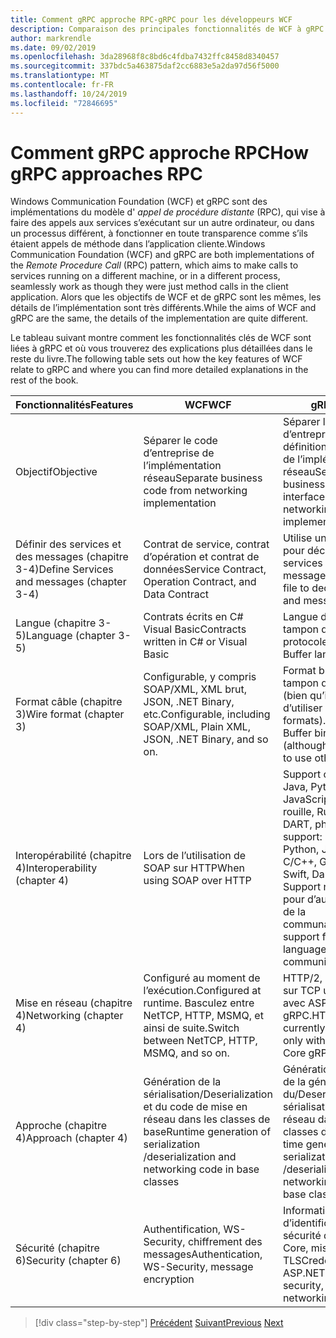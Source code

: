 ```yaml
---
title: Comment gRPC approche RPC-gRPC pour les développeurs WCF
description: Comparaison des principales fonctionnalités de WCF à gRPC.
author: markrendle
ms.date: 09/02/2019
ms.openlocfilehash: 3da28968f8c8bd6c4fdba7432ffc8458d8340457
ms.sourcegitcommit: 337bdc5a463875daf2cc6883e5a2da97d56f5000
ms.translationtype: MT
ms.contentlocale: fr-FR
ms.lasthandoff: 10/24/2019
ms.locfileid: "72846695"
---
```

# <a name="how-grpc-approaches-rpc"></a><span data-ttu-id="4510a-103">Comment gRPC approche RPC</span><span class="sxs-lookup"><span data-stu-id="4510a-103">How gRPC approaches RPC</span></span>

<span data-ttu-id="4510a-104">Windows Communication Foundation (WCF) et gRPC sont des implémentations du modèle d' *appel de procédure distante* (RPC), qui vise à faire des appels aux services s’exécutant sur un autre ordinateur, ou dans un processus différent, à fonctionner en toute transparence comme s’ils étaient appels de méthode dans l’application cliente.</span><span class="sxs-lookup"><span data-stu-id="4510a-104">Windows Communication Foundation (WCF) and gRPC are both implementations of the *Remote Procedure Call* (RPC) pattern, which aims to make calls to services running on a different machine, or in a different process, seamlessly work as though they were just method calls in the client application.</span></span> <span data-ttu-id="4510a-105">Alors que les objectifs de WCF et de gRPC sont les mêmes, les détails de l’implémentation sont très différents.</span><span class="sxs-lookup"><span data-stu-id="4510a-105">While the aims of WCF and gRPC are the same, the details of the implementation are quite different.</span></span>

<span data-ttu-id="4510a-106">Le tableau suivant montre comment les fonctionnalités clés de WCF sont liées à gRPC et où vous trouverez des explications plus détaillées dans le reste du livre.</span><span class="sxs-lookup"><span data-stu-id="4510a-106">The following table sets out how the key features of WCF relate to gRPC and where you can find more detailed explanations in the rest of the book.</span></span>

| <span data-ttu-id="4510a-107">Fonctionnalités</span><span class="sxs-lookup"><span data-stu-id="4510a-107">Features</span></span> | <span data-ttu-id="4510a-108">WCF</span><span class="sxs-lookup"><span data-stu-id="4510a-108">WCF</span></span> | <span data-ttu-id="4510a-109">gRPC</span><span class="sxs-lookup"><span data-stu-id="4510a-109">gRPC</span></span> |
| -------- | --- | ---- |
| <span data-ttu-id="4510a-110">Objectif</span><span class="sxs-lookup"><span data-stu-id="4510a-110">Objective</span></span> | <span data-ttu-id="4510a-111">Séparer le code d’entreprise de l’implémentation réseau</span><span class="sxs-lookup"><span data-stu-id="4510a-111">Separate business code from networking implementation</span></span> | <span data-ttu-id="4510a-112">Séparer le code d’entreprise de la définition d’interface et de l’implémentation réseau</span><span class="sxs-lookup"><span data-stu-id="4510a-112">Separate business code from interface definition and networking implementation</span></span> |
| <span data-ttu-id="4510a-113">Définir des services et des messages (chapitre 3-4)</span><span class="sxs-lookup"><span data-stu-id="4510a-113">Define Services and messages (chapter 3-4)</span></span>  | <span data-ttu-id="4510a-114">Contrat de service, contrat d’opération et contrat de données</span><span class="sxs-lookup"><span data-stu-id="4510a-114">Service Contract, Operation Contract, and Data Contract</span></span> | <span data-ttu-id="4510a-115">Utilise un fichier proto pour déclarer des services et des messages</span><span class="sxs-lookup"><span data-stu-id="4510a-115">Uses proto file to declare services and messages</span></span> |
| <span data-ttu-id="4510a-116">Langue (chapitre 3-5)</span><span class="sxs-lookup"><span data-stu-id="4510a-116">Language (chapter 3-5)</span></span> | <span data-ttu-id="4510a-117">Contrats écrits en C# Visual Basic</span><span class="sxs-lookup"><span data-stu-id="4510a-117">Contracts written in C# or Visual Basic</span></span> | <span data-ttu-id="4510a-118">Langue de la mémoire tampon du protocole</span><span class="sxs-lookup"><span data-stu-id="4510a-118">Protocol Buffer language</span></span> |
| <span data-ttu-id="4510a-119">Format câble (chapitre 3)</span><span class="sxs-lookup"><span data-stu-id="4510a-119">Wire format (chapter 3)</span></span> | <span data-ttu-id="4510a-120">Configurable, y compris SOAP/XML, XML brut, JSON, .NET Binary, etc.</span><span class="sxs-lookup"><span data-stu-id="4510a-120">Configurable, including SOAP/XML, Plain XML, JSON, .NET Binary, and so on.</span></span> | <span data-ttu-id="4510a-121">Format binaire du tampon de protocole (bien qu’il soit possible d’utiliser d’autres formats).</span><span class="sxs-lookup"><span data-stu-id="4510a-121">Protocol Buffer binary format (although it's possible to use other formats).</span></span>
| <span data-ttu-id="4510a-122">Interopérabilité (chapitre 4)</span><span class="sxs-lookup"><span data-stu-id="4510a-122">Interoperability (chapter 4)</span></span> | <span data-ttu-id="4510a-123">Lors de l’utilisation de SOAP sur HTTP</span><span class="sxs-lookup"><span data-stu-id="4510a-123">When using SOAP over HTTP</span></span> | <span data-ttu-id="4510a-124">Support officiel : .NET, Java, Python, JavaScript, C/C++, Go, rouille, Ruby, SWIFT, DART, php.</span><span class="sxs-lookup"><span data-stu-id="4510a-124">Official support: .NET, Java, Python, JavaScript, C/C++, Go, Rust, Ruby, Swift, Dart, PHP.</span></span> <span data-ttu-id="4510a-125">Support non officiel pour d’autres langages de la communauté.</span><span class="sxs-lookup"><span data-stu-id="4510a-125">Unofficial support for other languages from the community.</span></span> |
| <span data-ttu-id="4510a-126">Mise en réseau (chapitre 4)</span><span class="sxs-lookup"><span data-stu-id="4510a-126">Networking (chapter 4)</span></span> | <span data-ttu-id="4510a-127">Configuré au moment de l’exécution.</span><span class="sxs-lookup"><span data-stu-id="4510a-127">Configured at runtime.</span></span> <span data-ttu-id="4510a-128">Basculez entre NetTCP, HTTP, MSMQ, et ainsi de suite.</span><span class="sxs-lookup"><span data-stu-id="4510a-128">Switch between NetTCP, HTTP, MSMQ, and so on.</span></span> | <span data-ttu-id="4510a-129">HTTP/2, actuellement sur TCP uniquement avec ASP.NET Core gRPC.</span><span class="sxs-lookup"><span data-stu-id="4510a-129">HTTP/2, currently over TCP only with ASP.NET Core gRPC.</span></span> |
| <span data-ttu-id="4510a-130">Approche (chapitre 4)</span><span class="sxs-lookup"><span data-stu-id="4510a-130">Approach (chapter 4)</span></span> | <span data-ttu-id="4510a-131">Génération de la sérialisation/Deserialization et du code de mise en réseau dans les classes de base</span><span class="sxs-lookup"><span data-stu-id="4510a-131">Runtime generation of serialization /deserialization and networking code in base classes</span></span> | <span data-ttu-id="4510a-132">Génération au moment de la génération du/Deserialization de sérialisation et du code réseau dans les classes de base</span><span class="sxs-lookup"><span data-stu-id="4510a-132">Build-time generation of serialization /deserialization and networking code in base classes</span></span> |
| <span data-ttu-id="4510a-133">Sécurité (chapitre 6)</span><span class="sxs-lookup"><span data-stu-id="4510a-133">Security (chapter 6)</span></span> | <span data-ttu-id="4510a-134">Authentification, WS-Security, chiffrement des messages</span><span class="sxs-lookup"><span data-stu-id="4510a-134">Authentication, WS-Security, message encryption</span></span> | <span data-ttu-id="4510a-135">Informations d’identification, sécurité de la ASP.NET Core, mise en réseau TLS</span><span class="sxs-lookup"><span data-stu-id="4510a-135">Credentials, ASP.NET Core security, TLS networking</span></span> |

>[!div class="step-by-step"]
><span data-ttu-id="4510a-136">[Précédent](grpc-overview.md)
>[Suivant](interface-definition-language.md)</span><span class="sxs-lookup"><span data-stu-id="4510a-136">[Previous](grpc-overview.md)
[Next](interface-definition-language.md)</span></span>
